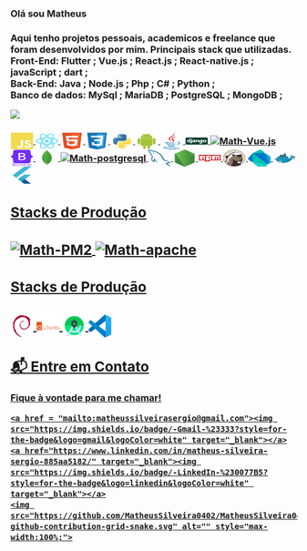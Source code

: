 <h3> Olá sou Matheus  <h3>
 <p>
  Aqui tenho projetos pessoais, academicos e freelance que foram desenvolvidos por mim.
  Principais stack que utilizadas.
  <br/>
  Front-End:
   Flutter ;
      Vue.js ;
         React.js ;
    React-native.js ;
       javaScript ;
          dart ;
  <br/>
  Back-End:
     Java ;
        Node.js ;
   Php ;
   C# ;
      Python ;
  <br/>
  Banco de dados:
     MySql ;
        MariaDB ;
   PostgreSQL ;
   MongoDB ;
 </p>
<div>
  <a href="https://github.com/matheussilveira0402">
  <img height="180em" src="https://github-readme-stats.vercel.app/api?username=MatheusSilveira0402&show_icons=true&theme=dark&include_all_commits=true&count_private=true"/>

<div style="display: inline_block"><br>
 <img align="center" alt="Math-Js" height="30" width="40" src="https://raw.githubusercontent.com/devicons/devicon/master/icons/javascript/javascript-plain.svg">
 <img align="center" alt="Math-React" height="30" width="40" src="https://raw.githubusercontent.com/devicons/devicon/master/icons/react/react-original.svg">
 <img align="center" alt="Math-HTML" height="30" width="40" src="https://raw.githubusercontent.com/devicons/devicon/master/icons/html5/html5-original.svg">
 <img align="center" alt="Math-CSS" height="30" width="40" src="https://raw.githubusercontent.com/devicons/devicon/master/icons/css3/css3-original.svg">
 <img align="center" alt="Math-Python" height="30" width="40" src="https://raw.githubusercontent.com/devicons/devicon/master/icons/python/python-original.svg">
 <img align="center" alt="Math-Android" height="30" width="40" src="https://raw.githubusercontent.com/devicons/devicon/9f4f5cdb393299a81125eb5127929ea7bfe42889/icons/android/android-original.svg">
 <img align="center" alt="Math-Java" height="30" width="40" src="https://raw.githubusercontent.com/devicons/devicon/9f4f5cdb393299a81125eb5127929ea7bfe42889/icons/java/java-original.svg">
 <img align="center" alt="Math-Django" height="30" width="40" src="https://raw.githubusercontent.com/devicons/devicon/9f4f5cdb393299a81125eb5127929ea7bfe42889/icons/django/django-original.svg">
 <img align="center" alt="Math-Vue.js" height="30" width="40" src="https://cdn.jsdelivr.net/gh/devicons/devicon/icons/vuejs/vuejs-original.svg">
 <img align="center" alt="Math-BootStrap" height="30" width="40" src="https://raw.githubusercontent.com/devicons/devicon/9f4f5cdb393299a81125eb5127929ea7bfe42889/icons/bootstrap/bootstrap-plain-wordmark.svg">  
 <img align="center" alt="Math-Mongodb" height="30" width="40" src="https://raw.githubusercontent.com/devicons/devicon/9f4f5cdb393299a81125eb5127929ea7bfe42889/icons/mongodb/mongodb-original.svg">
 <img align="center" alt="Math-postgresql" height="30" width="40" src="https://cdn.jsdelivr.net/gh/devicons/devicon/icons/postgresql/postgresql-original.svg">
 <img align="center" alt="Math-MySql" height="30" width="40" src="https://raw.githubusercontent.com/devicons/devicon/9f4f5cdb393299a81125eb5127929ea7bfe42889/icons/mysql/mysql-original.svg">
 <img align="center" alt="Math-NodeJs" height="30" width="40" src="https://raw.githubusercontent.com/devicons/devicon/9f4f5cdb393299a81125eb5127929ea7bfe42889/icons/nodejs/nodejs-original.svg">
 <img align="center" alt="Math-Npm" height="30" width="40" src="https://raw.githubusercontent.com/devicons/devicon/9f4f5cdb393299a81125eb5127929ea7bfe42889/icons/npm/npm-original-wordmark.svg">
 <img align="center" alt="Math-Npm" height="30" width="40" src="https://github.com/devicons/devicon/blob/master/icons/dbeaver/dbeaver-original.svg">
 <img align="center" alt="Math-Npm" height="30" width="40" src="https://github.com/devicons/devicon/blob/master/icons/dart/dart-original.svg">
 <img align="center" alt="Math-Npm" height="30" width="40" src="https://github.com/devicons/devicon/blob/master/icons/docker/docker-original.svg">
 <img align="center" alt="Math-Npm" height="30" width="40" src="https://github.com/devicons/devicon/blob/master/icons/flutter/flutter-original.svg">
 <h2>Stacks de Produção<h2/>
 <img align="center" alt="Math-PM2" height="30" width="100" src="https://pm2.io/assets/pm2-logo-1.png">
 <img align="center" alt="Math-apache" height="80" width="80" src="https://cdn.jsdelivr.net/gh/devicons/devicon/icons/apache/apache-original-wordmark.svg">
 <h2>Stacks de Produção<h2/>
 <img align="center" alt="Math-Debian" width="40" src="https://raw.githubusercontent.com/devicons/devicon/9f4f5cdb393299a81125eb5127929ea7bfe42889/icons/debian/debian-original.svg">
 <img align="center" alt="Math-Ubuntu" width="40" src="https://raw.githubusercontent.com/devicons/devicon/9f4f5cdb393299a81125eb5127929ea7bfe42889/icons/ubuntu/ubuntu-plain-wordmark.svg">
 <img align="center" alt="Math-AndroidStudio" width="40" src="https://raw.githubusercontent.com/MatheusSilveira0402/MatheusSilveira0402/cb3e6d43f4633d594c8d6a113fd9a9ea1ba9029d/icons8-android-studio.svg">
 <img align="center" alt="Math-VsCode" width="40" src="https://raw.githubusercontent.com/devicons/devicon/9f4f5cdb393299a81125eb5127929ea7bfe42889/icons/vscode/vscode-original.svg">

</div>

<div>
    <h2>📬 Entre em Contato</h2>
    <p>Fique à vontade para me chamar!</p>

 	<a href = "mailto:matheussilveirasergio@gmail.com"><img src="https://img.shields.io/badge/-Gmail-%23333?style=for-the-badge&logo=gmail&logoColor=white" target="_blank"></a>
 	<a href="https://www.linkedin.com/in/matheus-silveira-sergio-885aa5182/" target="_blank"><img src="https://img.shields.io/badge/-LinkedIn-%230077B5?style=for-the-badge&logo=linkedin&logoColor=white" target="_blank"></a>
 	<img src="https://github.com/MatheusSilveira0402/MatheusSilveira0402/blob/output/	github-contribution-grid-snake.svg" alt="" style="max-width:100%;">
</div>
